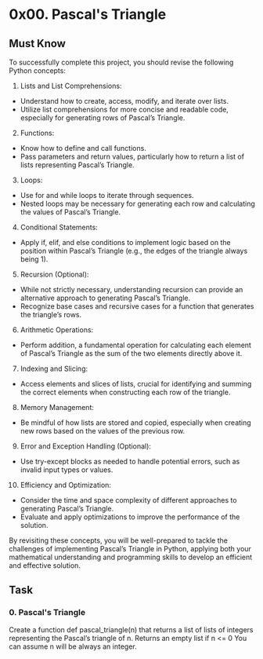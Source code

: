 # 0x00. Pascal's Triangle
## Must Know
To successfully complete this project, you should revise the following Python concepts:
1) Lists and List Comprehensions:
* Understand how to create, access, modify, and iterate over lists.
* Utilize list comprehensions for more concise and readable code, especially for generating rows of Pascal’s Triangle.

2) Functions:
* Know how to define and call functions.
* Pass parameters and return values, particularly how to return a list of lists representing Pascal’s Triangle.

3) Loops:
* Use for and while loops to iterate through sequences.
* Nested loops may be necessary for generating each row and calculating the values of Pascal’s Triangle.

4) Conditional Statements:
* Apply if, elif, and else conditions to implement logic based on the position within Pascal’s Triangle (e.g., the edges of the triangle always being 1).

5) Recursion (Optional):
* While not strictly necessary, understanding recursion can provide an alternative approach to generating Pascal’s Triangle.
* Recognize base cases and recursive cases for a function that generates the triangle’s rows.

6) Arithmetic Operations:
* Perform addition, a fundamental operation for calculating each element of Pascal’s Triangle as the sum of the two elements directly above it.

7) Indexing and Slicing:
* Access elements and slices of lists, crucial for identifying and summing the correct elements when constructing each row of the triangle.

8) Memory Management:
* Be mindful of how lists are stored and copied, especially when creating new rows based on the values of the previous row.

9) Error and Exception Handling (Optional):
* Use try-except blocks as needed to handle potential errors, such as invalid input types or values.

10) Efficiency and Optimization:
* Consider the time and space complexity of different approaches to generating Pascal’s Triangle.
* Evaluate and apply optimizations to improve the performance of the solution.

By revisiting these concepts, you will be well-prepared to tackle the challenges of implementing Pascal’s Triangle in Python, applying both your mathematical understanding and programming skills to develop an efficient and effective solution.

## Task
### 0. Pascal's Triangle
Create a function def pascal_triangle(n) that returns a list of lists of integers representing the Pascal’s triangle of n.
Returns an empty list if n <= 0
You can assume n will be always an integer.

